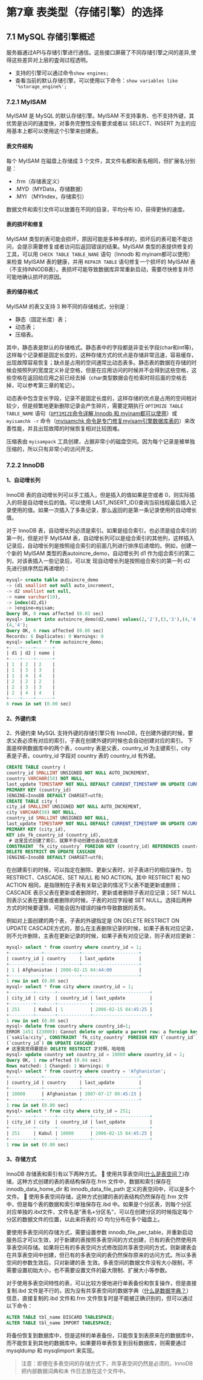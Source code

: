 # 第7章 表类型（存储引擎）的选择

## 7.1 MySQL 存储引擎概述

服务器通过API与存储引擎进行通信。这些接口屏蔽了不同存储引擎之间的差异,使得这些差异对上层的査询过程透明。

- 支持的引擎可以通过命令`show engines; `
- 查看当前的默认存储引擎，可以使用以下命令：`show variables like '%storage_engine%';`

### 7.2.1 MyISAM

MyISAM 是 MySQL 的默认存储引擎。MyISAM 不支持事务、也不支持外键，其优势是访问的速度快，对事务完整性没有要求或者以 SELECT、INSERT 为主的应用基本上都可以使用这个引擎来创建表。

#### **表文件结构**

每个 MyISAM 在磁盘上存储成 3 个文件，其文件名都和表名相同，但扩展名分别是：

-  .frm（存储表定义）
- .MYD（MYData，存储数据）
- .MYI （MYIndex，存储索引）

数据文件和索引文件可以放置在不同的目录，平均分布 IO，获得更快的速度。

#### 表的损坏和修复

MyISAM 类型的表可能会损坏，原因可能是多种多样的，损坏后的表可能不能访问，会提示需要修复或者访问后返回错误的结果。MyISAM 类型的表提供修复的工具，可以用 `CHECK TABLE TABLE_NANE` 语句（Innodb 和 myinam都可以使用）来检查 MyISAM 表的健康，并用 `REPAIR TABLE` 语句修复一个损坏的 MyISAM 表（不支持INNODB表）。表损坏可能导致数据库异常重新启动，需要尽快修复并尽可能地确认损坏的原因。

#### 表的储存格式

MyISAM 的表又支持 3 种不同的存储格式，分别是：

- 静态（固定长度）表；
- 动态表；
- 压缩表。

其中，静态表是默认的存储格式。静态表中的字段都是非变长字段(char和int等)，这样每个记录都是固定长度的，这种存储方式的优点是存储非常迅速，容易缓存，出现故障容易恢复；缺点是占用的空间通常比动态表多。静态表的数据在存储的时候会按照列的宽度定义补足空格，但是在应用访问的时候并不会得到这些空格，这些空格在返回给应用之前已经去掉（char类型数据会在检索时将后面的空格去掉，可以参考第三章的笔记）。

动态表中包含变长字段，记录不是固定长度的，这样存储的优点是占用的空间相对较少，但是频繁地更新删除记录会产生碎片，需要定期执行 `OPTIMIZE TABLE TABLE_NAME` 语句（[`OPTIMIZE`命令详解,Innodb 和 myinam都可以使用](https://www.cnblogs.com/jimmy-muyuan/p/5874410.html)）或 `myisamchk -r` 命令（[myisamchk 命令是专门修复myisam引擎数据库表的](https://www.cnblogs.com/wxl-dede/p/5061270.html)）来改善性能，并且出现故障的时候恢复相对比较困难。

压缩表由 `myisampack` 工具创建，占据非常小的磁盘空间。因为每个记录是被单独压缩的，所以只有非常小的访问开支。

### 7.2.2 InnoDB

#### 1、**自动增长列**

InnoDB 表的自动增长列可以手工插入，但是插入的值如果是空或者 0，则实际插入的将是自动增长后的值。可以使用 LAST_INSERT_ID()查询当前线程最后插入记录使用的值。如果一次插入了多条记录，那么返回的是第一条记录使用的自动增长值。

对于 InnoDB 表，自动增长列必须是索引。如果是组合索引，也必须是组合索引的第一列，但是对于 MyISAM 表，自动增长列可以是组合索引的其他列，这样插入记录后，自动增长列是按照组合索引的前面几列进行排序后递增的。例如，创建一个新的 MyISAM 类型的表autoincre_demo，自动增长列 d1 作为组合索引的第二列，对该表插入一些记录后，可以发
现自动增长列是按照组合索引的第一列 d2 先进行排序然后再递增的：

```sql
mysql> create table autoincre_demo 
-> (d1 smallint not null auto_increment,
-> d2 smallint not null,
-> name varchar(10),
-> index(d2,d1)
-> )engine=myisam;
Query OK, 0 rows affected (0.03 sec)
mysql> insert into autoincre_demo(d2,name) values(2,'2'),(3,'3'),(4,'4'),(2,'2'),(3,'3') ,
(4,'4');
Query OK, 6 rows affected (0.00 sec)
Records: 6 Duplicates: 0 Warnings: 0
mysql> select * from autoincre_demo;
+----+----+------+
| d1 | d2 | name |
+----+----+------+
| 1  | 2  | 2    |
| 1  | 3  | 3    |
| 1  | 4  | 4    |
| 2  | 2  | 2    |
| 2  | 3  | 3    |
| 2  | 4  | 4    |
+----+----+------+
6 rows in set (0.00 sec)

```

#### 2、外键约束

2、外键约束
MySQL 支持外键的存储引擎只有 InnoDB，在创建外键的时候，要求父表必须有对应的索引，子表在创建外键的时候也会自动创建对应的索引。
下面是样例数据库中的两个表，country 表是父表，country_id 为主键索引，city 表是子表，country_id 字段对 country 表的 country_id 有外键。

```sql
CREATE TABLE country (
country_id SMALLINT UNSIGNED NOT NULL AUTO_INCREMENT,
country VARCHAR(50) NOT NULL,
last_update TIMESTAMP NOT NULL DEFAULT CURRENT_TIMESTAMP ON UPDATE CURRENT_TIMESTAMP,
PRIMARY KEY (country_id)
)ENGINE=InnoDB DEFAULT CHARSET=utf8;
CREATE TABLE city (
city_id SMALLINT UNSIGNED NOT NULL AUTO_INCREMENT,
city VARCHAR(50) NOT NULL,
country_id SMALLINT UNSIGNED NOT NULL,
last_update TIMESTAMP NOT NULL DEFAULT CURRENT_TIMESTAMP ON UPDATE CURRENT_TIMESTAMP,
PRIMARY KEY (city_id),
KEY idx_fk_country_id (country_id),
 # 这里显式创建了索引，就算不手动创建也会自动生成
CONSTRAINT `fk_city_country` FOREIGN KEY (country_id) REFERENCES country (country_id) ON 
DELETE RESTRICT ON UPDATE CASCADE
)ENGINE=InnoDB DEFAULT CHARSET=utf8;
```

在创建索引的时候，可以指定在删除、更新父表时，对子表进行的相应操作，包 RESTRICT、CASCADE、SET NULL 和 NO ACTION。其中 RESTRICT 和 NO ACTION 相同，是指限制在子表有关联记录的情况下父表不能更新或删除；CASCADE 表示父表在更新或者删除时，更新或者删除子表对应记录；SET NULL 则表示父表在更新或者删除的时候，子表的对应字段被 SET NULL。选择后两种方式的时候要谨慎，可能会因为错误的操作导致数据的丢失。

例如对上面创建的两个表，子表的外键指定是 ON DELETE RESTRICT ON UPDATE CASCADE方式的，那么在主表删除记录的时候，如果子表有对应记录，则不允许删除，主表在更新记录的时候，如果子表有对应记录，则子表对应更新：

```sql
mysql> select * from country where country_id = 1;
+------------+-------------+---------------------+
| country_id | country     | last_update         |
+------------+-------------+---------------------+
| 1 | Afghanistan | 2006-02-15 04:44:00          |
+------------+-------------+---------------------+
1 row in set (0.00 sec)
mysql> select * from city where country_id = 1;
+---------+-------+------------+---------------------+
| city_id | city  | country_id | last_update         |
+---------+-------+------------+---------------------+
| 251     | Kabul | 1          | 2006-02-15 04:45:25 |
+---------+-------+------------+---------------------+
1 row in set (0.00 sec)
mysql> delete from country where country_id=1;
ERROR 1451 (23000): Cannot delete or update a parent row: a foreign key constraint fails 
(`sakila/city`, CONSTRAINT `fk_city_country` FOREIGN KEY (`country_id`) REFERENCES `country` 
(`country_id`) ON UPDATE CASCADE)
# 这里我觉得要提示 DELETE RESTRICT 才对啊，哈哈哈
mysql> update country set country_id = 10000 where country_id = 1;
Query OK, 1 row affected (0.04 sec)
Rows matched: 1 Changed: 1 Warnings: 0
mysql> select * from country where country = 'Afghanistan';
+------------+-------------+---------------------+
| country_id | country     | last_update         |
+------------+-------------+---------------------+
| 10000      | Afghanistan | 2007-07-17 09:45:23 |
+------------+-------------+---------------------+
1 row in set (0.00 sec)
mysql> select * from city where city_id = 251;
+---------+-------+------------+---------------------+
| city_id | city  | country_id | last_update         |
+---------+-------+------------+---------------------+
| 251     | Kabul | 10000      | 2006-02-15 04:45:25 |
+---------+-------+------------+---------------------+
1 row in set (0.00 sec)

```

#### 3、存储方式

InnoDB 存储表和索引有以下两种方式。
 使用共享表空间([什么是表空间？](https://www.cnblogs.com/fnng/archive/2012/08/12/2634485.html))存储，这种方式创建的表的表结构保存在.frm 文件中，数据和索引保存在 innodb_data_home_dir 和 innodb_data_file_path 定义的表空间中，可以是多个文件。
 使用多表空间存储，这种方式创建的表的表结构仍然保存在.frm 文件中，但是每个表的数据和索引单独保存在.ibd 中。如果是个分区表，则每个分区对应单独的.ibd文件，文件名是“表名+分区名”，可以在创建分区的时候指定每个分区的数据文件的位置，以此来将表的 IO 均匀分布在多个磁盘上。

要使用多表空间的存储方式，需要设置参数 innodb_file_per_table，并重新启动服务后才可以生效，对于新建的表按照多表空间的方式创建，已有的表仍然使用共享表空间存储。如果将已有的多表空间方式修改回共享表空间的方式，则新建表会在共享表空间中创建，但已有的多表空间的表仍然保存原来的访问方式。所以多表空间的参数生效后，只对新建的表
生效。多表空间的数据文件没有大小限制，不需要设置初始大小，也不需要设置文件的最大限制、扩展大小等参数。

对于使用多表空间特性的表，可以比较方便地进行单表备份和恢复操作，但是直接复制.ibd 文件是不行的，因为没有共享表空间的数据字典（[什么是数据字典？](https://zhidao.baidu.com/question/942790077588058852.html)）信息，直接复制的.ibd 文件和.frm 文件恢复时是不能被正确识别的，但可以通过以下命令：

```sql
ALTER TABLE tbl_name DISCARD TABLESPACE; 
ALTER TABLE tbl_name IMPORT TABLESPACE; 
```

将备份恢复到数据库中，但是这样的单表备份，只能恢复到表原来在的数据库中，而不能恢复到其他的数据库中。如果要将单表恢复到目标数据库，则需要通过 mysqldump 和 mysqlimport 来实现。

> 注意：即便在多表空间的存储方式下，共享表空间仍然是必须的，InnoDB 把内部数据词典和未
> 作日志放在这个文件中。

